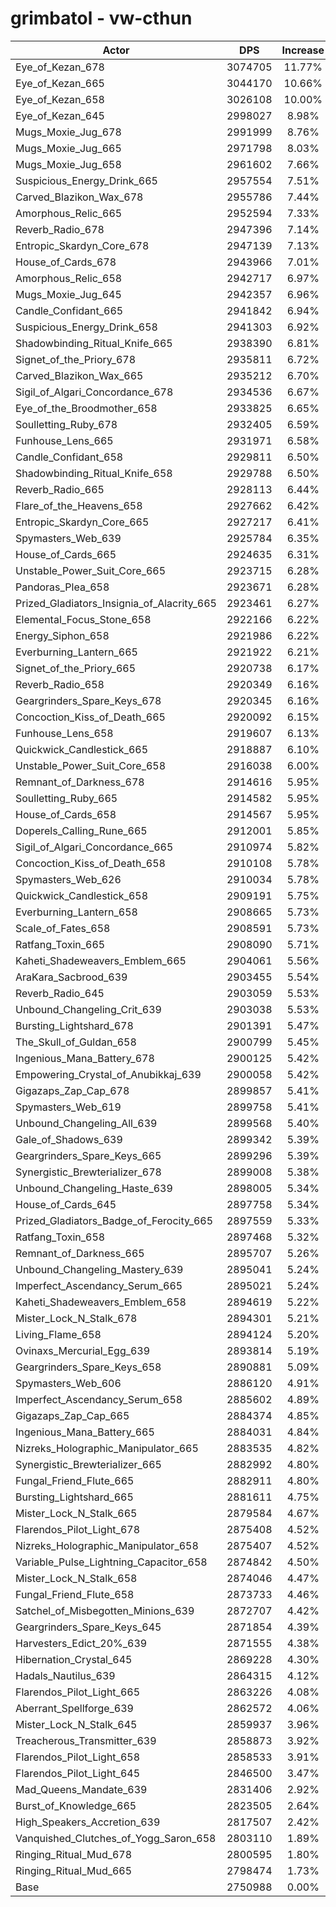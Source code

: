 # grimbatol - vw-cthun
| Actor | DPS | Increase |
|---|:---:|:---:|
|Eye_of_Kezan_678|3074705|11.77%|
|Eye_of_Kezan_665|3044170|10.66%|
|Eye_of_Kezan_658|3026108|10.00%|
|Eye_of_Kezan_645|2998027|8.98%|
|Mugs_Moxie_Jug_678|2991999|8.76%|
|Mugs_Moxie_Jug_665|2971798|8.03%|
|Mugs_Moxie_Jug_658|2961602|7.66%|
|Suspicious_Energy_Drink_665|2957554|7.51%|
|Carved_Blazikon_Wax_678|2955786|7.44%|
|Amorphous_Relic_665|2952594|7.33%|
|Reverb_Radio_678|2947396|7.14%|
|Entropic_Skardyn_Core_678|2947139|7.13%|
|House_of_Cards_678|2943966|7.01%|
|Amorphous_Relic_658|2942717|6.97%|
|Mugs_Moxie_Jug_645|2942357|6.96%|
|Candle_Confidant_665|2941842|6.94%|
|Suspicious_Energy_Drink_658|2941303|6.92%|
|Shadowbinding_Ritual_Knife_665|2938390|6.81%|
|Signet_of_the_Priory_678|2935811|6.72%|
|Carved_Blazikon_Wax_665|2935212|6.70%|
|Sigil_of_Algari_Concordance_678|2934536|6.67%|
|Eye_of_the_Broodmother_658|2933825|6.65%|
|Soulletting_Ruby_678|2932405|6.59%|
|Funhouse_Lens_665|2931971|6.58%|
|Candle_Confidant_658|2929811|6.50%|
|Shadowbinding_Ritual_Knife_658|2929788|6.50%|
|Reverb_Radio_665|2928113|6.44%|
|Flare_of_the_Heavens_658|2927662|6.42%|
|Entropic_Skardyn_Core_665|2927217|6.41%|
|Spymasters_Web_639|2925784|6.35%|
|House_of_Cards_665|2924635|6.31%|
|Unstable_Power_Suit_Core_665|2923715|6.28%|
|Pandoras_Plea_658|2923671|6.28%|
|Prized_Gladiators_Insignia_of_Alacrity_665|2923461|6.27%|
|Elemental_Focus_Stone_658|2922166|6.22%|
|Energy_Siphon_658|2921986|6.22%|
|Everburning_Lantern_665|2921922|6.21%|
|Signet_of_the_Priory_665|2920738|6.17%|
|Reverb_Radio_658|2920349|6.16%|
|Geargrinders_Spare_Keys_678|2920345|6.16%|
|Concoction_Kiss_of_Death_665|2920092|6.15%|
|Funhouse_Lens_658|2919607|6.13%|
|Quickwick_Candlestick_665|2918887|6.10%|
|Unstable_Power_Suit_Core_658|2916038|6.00%|
|Remnant_of_Darkness_678|2914616|5.95%|
|Soulletting_Ruby_665|2914582|5.95%|
|House_of_Cards_658|2914567|5.95%|
|Doperels_Calling_Rune_665|2912001|5.85%|
|Sigil_of_Algari_Concordance_665|2910974|5.82%|
|Concoction_Kiss_of_Death_658|2910108|5.78%|
|Spymasters_Web_626|2910034|5.78%|
|Quickwick_Candlestick_658|2909191|5.75%|
|Everburning_Lantern_658|2908665|5.73%|
|Scale_of_Fates_658|2908591|5.73%|
|Ratfang_Toxin_665|2908090|5.71%|
|Kaheti_Shadeweavers_Emblem_665|2904061|5.56%|
|AraKara_Sacbrood_639|2903455|5.54%|
|Reverb_Radio_645|2903059|5.53%|
|Unbound_Changeling_Crit_639|2903038|5.53%|
|Bursting_Lightshard_678|2901391|5.47%|
|The_Skull_of_Guldan_658|2900799|5.45%|
|Ingenious_Mana_Battery_678|2900125|5.42%|
|Empowering_Crystal_of_Anubikkaj_639|2900058|5.42%|
|Gigazaps_Zap_Cap_678|2899857|5.41%|
|Spymasters_Web_619|2899758|5.41%|
|Unbound_Changeling_All_639|2899568|5.40%|
|Gale_of_Shadows_639|2899342|5.39%|
|Geargrinders_Spare_Keys_665|2899296|5.39%|
|Synergistic_Brewterializer_678|2899008|5.38%|
|Unbound_Changeling_Haste_639|2898005|5.34%|
|House_of_Cards_645|2897758|5.34%|
|Prized_Gladiators_Badge_of_Ferocity_665|2897559|5.33%|
|Ratfang_Toxin_658|2897468|5.32%|
|Remnant_of_Darkness_665|2895707|5.26%|
|Unbound_Changeling_Mastery_639|2895041|5.24%|
|Imperfect_Ascendancy_Serum_665|2895021|5.24%|
|Kaheti_Shadeweavers_Emblem_658|2894619|5.22%|
|Mister_Lock_N_Stalk_678|2894301|5.21%|
|Living_Flame_658|2894124|5.20%|
|Ovinaxs_Mercurial_Egg_639|2893814|5.19%|
|Geargrinders_Spare_Keys_658|2890881|5.09%|
|Spymasters_Web_606|2886120|4.91%|
|Imperfect_Ascendancy_Serum_658|2885602|4.89%|
|Gigazaps_Zap_Cap_665|2884374|4.85%|
|Ingenious_Mana_Battery_665|2884031|4.84%|
|Nizreks_Holographic_Manipulator_665|2883535|4.82%|
|Synergistic_Brewterializer_665|2882992|4.80%|
|Fungal_Friend_Flute_665|2882911|4.80%|
|Bursting_Lightshard_665|2881611|4.75%|
|Mister_Lock_N_Stalk_665|2879584|4.67%|
|Flarendos_Pilot_Light_678|2875408|4.52%|
|Nizreks_Holographic_Manipulator_658|2875407|4.52%|
|Variable_Pulse_Lightning_Capacitor_658|2874842|4.50%|
|Mister_Lock_N_Stalk_658|2874046|4.47%|
|Fungal_Friend_Flute_658|2873733|4.46%|
|Satchel_of_Misbegotten_Minions_639|2872707|4.42%|
|Geargrinders_Spare_Keys_645|2871854|4.39%|
|Harvesters_Edict_20%_639|2871555|4.38%|
|Hibernation_Crystal_645|2869228|4.30%|
|Hadals_Nautilus_639|2864315|4.12%|
|Flarendos_Pilot_Light_665|2863226|4.08%|
|Aberrant_Spellforge_639|2862572|4.06%|
|Mister_Lock_N_Stalk_645|2859937|3.96%|
|Treacherous_Transmitter_639|2858873|3.92%|
|Flarendos_Pilot_Light_658|2858533|3.91%|
|Flarendos_Pilot_Light_645|2846500|3.47%|
|Mad_Queens_Mandate_639|2831406|2.92%|
|Burst_of_Knowledge_665|2823505|2.64%|
|High_Speakers_Accretion_639|2817507|2.42%|
|Vanquished_Clutches_of_Yogg_Saron_658|2803110|1.89%|
|Ringing_Ritual_Mud_678|2800595|1.80%|
|Ringing_Ritual_Mud_665|2798474|1.73%|
|Base|2750988|0.00%|
